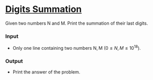 # [Digits Summation](https://codeforces.com/group/MWSDmqGsZm/contest/219158/problem/F)

Given two numbers N and M. Print the summation of their last digits.

### Input

- Only one line containing two numbers N, M ($0 ≤ N, M ≤ 10^18$).

### Output

- Print the answer of the problem.